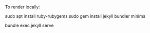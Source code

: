 To render locally:

sudo apt install ruby-rubygems
sudo gem install jekyll bundler minima

bundle exec jekyll serve


